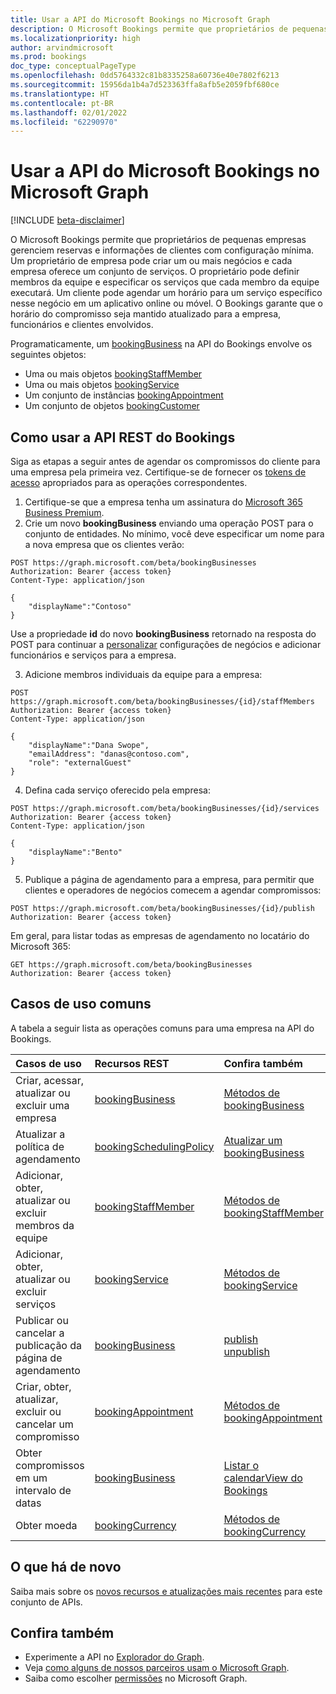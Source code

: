 ```yaml
---
title: Usar a API do Microsoft Bookings no Microsoft Graph
description: O Microsoft Bookings permite que proprietários de pequenas empresas gerenciem reservas e informações de clientes com configuração mínima.
ms.localizationpriority: high
author: arvindmicrosoft
ms.prod: bookings
doc_type: conceptualPageType
ms.openlocfilehash: 0dd5764332c81b8335258a60736e40e7802f6213
ms.sourcegitcommit: 15956da1b4a7d523363ffa8afb5e2059fbf680ce
ms.translationtype: HT
ms.contentlocale: pt-BR
ms.lasthandoff: 02/01/2022
ms.locfileid: "62290970"
---
```

# <a name="use-the-microsoft-bookings-api-in-microsoft-graph"></a>Usar a API do Microsoft Bookings no Microsoft Graph

[!INCLUDE [beta-disclaimer](../../includes/beta-disclaimer.md)]

O Microsoft Bookings permite que proprietários de pequenas empresas gerenciem reservas e informações de clientes com configuração mínima. Um proprietário de empresa pode criar um ou mais negócios e cada empresa oferece um conjunto de serviços. O proprietário pode definir membros da equipe e especificar os serviços que cada membro da equipe executará. Um cliente pode agendar um horário para um serviço específico nesse negócio em um aplicativo online ou móvel. O Bookings garante que o horário do compromisso seja mantido atualizado para a empresa, funcionários e clientes envolvidos.

Programaticamente, um [bookingBusiness](bookingbusiness.md) na API do Bookings envolve os seguintes objetos:

- Uma ou mais objetos [bookingStaffMember](bookingstaffmember.md)
- Uma ou mais objetos [bookingService](bookingservice.md)
- Um conjunto de instâncias [bookingAppointment](bookingappointment.md)
- Um conjunto de objetos [bookingCustomer](bookingcustomer.md)

## <a name="using-the-bookings-rest-api"></a>Como usar a API REST do Bookings

Siga as etapas a seguir antes de agendar os compromissos do cliente para uma empresa pela primeira vez. Certifique-se de fornecer os [tokens de acesso](/graph/auth-overview) apropriados para as operações correspondentes.

1. Certifique-se que a empresa tenha um assinatura do [Microsoft 365 Business Premium](https://products.office.com/business/office-365-business-premium).
2. Crie um novo **bookingBusiness** enviando uma operação POST para o conjunto de entidades. No mínimo, você deve especificar um nome para a nova empresa que os clientes verão:
<!-- { "blockType": "ignored" } -->
```http
POST https://graph.microsoft.com/beta/bookingBusinesses
Authorization: Bearer {access token}
Content-Type: application/json

{
    "displayName":"Contoso"
}
```
Use a propriedade **id** do novo **bookingBusiness** retornado na resposta do POST para continuar a [personalizar](../api/bookingbusiness-update.md) configurações de negócios e adicionar funcionários e serviços para a empresa.

3. Adicione membros individuais da equipe para a empresa:
<!-- { "blockType": "ignored" } -->
```http
POST https://graph.microsoft.com/beta/bookingBusinesses/{id}/staffMembers
Authorization: Bearer {access token}
Content-Type: application/json

{
    "displayName":"Dana Swope",
    "emailAddress": "danas@contoso.com",
    "role": "externalGuest"
}
```
4. Defina cada serviço oferecido pela empresa:
<!-- { "blockType": "ignored" } -->
```http
POST https://graph.microsoft.com/beta/bookingBusinesses/{id}/services
Authorization: Bearer {access token}
Content-Type: application/json

{
    "displayName":"Bento"
}
```
5. Publique a página de agendamento para a empresa, para permitir que clientes e operadores de negócios comecem a agendar compromissos:
<!-- { "blockType": "ignored" } -->
```http
POST https://graph.microsoft.com/beta/bookingBusinesses/{id}/publish
Authorization: Bearer {access token}
```

Em geral, para listar todas as empresas de agendamento no locatário do Microsoft 365:
<!-- { "blockType": "ignored" } -->
```http
GET https://graph.microsoft.com/beta/bookingBusinesses
Authorization: Bearer {access token}
```

## <a name="common-use-cases"></a>Casos de uso comuns

A tabela a seguir lista as operações comuns para uma empresa na API do Bookings.

| Casos de uso        | Recursos REST | Confira também |
|:---------------|:--------|:----------|
| Criar, acessar, atualizar ou excluir uma empresa | [bookingBusiness](bookingbusiness.md) | [Métodos de bookingBusiness](bookingbusiness.md#methods) |
| Atualizar a política de agendamento | [bookingSchedulingPolicy](bookingschedulingpolicy.md) | [Atualizar um bookingBusiness](../api/bookingbusiness-update.md) |
| Adicionar, obter, atualizar ou excluir membros da equipe | [bookingStaffMember](bookingstaffmember.md) | [Métodos de bookingStaffMember](bookingstaffmember.md#methods)  |
| Adicionar, obter, atualizar ou excluir serviços | [bookingService](bookingservice.md) | [Métodos de bookingService](bookingservice.md#methods)  |
| Publicar ou cancelar a publicação da página de agendamento | [bookingBusiness](bookingbusiness.md) | [publish](../api/bookingbusiness-publish.md) <br> [unpublish](../api/bookingbusiness-unpublish.md) |
| Criar, obter, atualizar, excluir ou cancelar um compromisso | [bookingAppointment](bookingappointment.md) | [Métodos de bookingAppointment](bookingappointment.md#methods)  |
| Obter compromissos em um intervalo de datas | [bookingBusiness](bookingbusiness.md) | [Listar o calendarView do Bookings](../api/bookingbusiness-list-calendarview.md) |
| Obter moeda | [bookingCurrency](bookingcurrency.md) | [Métodos de bookingCurrency](bookingcurrency.md#methods) |

## <a name="whats-new"></a>O que há de novo
Saiba mais sobre os [novos recursos e atualizações mais recentes](/graph/whats-new-overview) para este conjunto de APIs.

## <a name="see-also"></a>Confira também

- Experimente a API no [Explorador do Graph](https://developer.microsoft.com/graph/graph-explorer).
- Veja [como alguns de nossos parceiros usam o Microsoft Graph](https://developer.microsoft.com/graph/partners).
- Saiba como escolher [permissões](/graph/permissions-reference) no Microsoft Graph.



